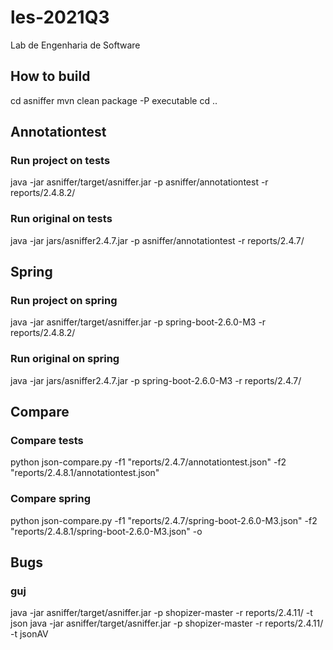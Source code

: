 # les-2021Q3
Lab de Engenharia de Software

## How to build
cd asniffer
mvn clean package -P executable
cd ..

## Annotationtest
### Run project on tests
java -jar asniffer/target/asniffer.jar -p asniffer/annotationtest -r reports/2.4.8.2/
### Run original on tests
java -jar jars/asniffer2.4.7.jar -p asniffer/annotationtest -r reports/2.4.7/

## Spring
### Run project on spring
java -jar asniffer/target/asniffer.jar -p spring-boot-2.6.0-M3 -r reports/2.4.8.2/
### Run original on spring
java -jar jars/asniffer2.4.7.jar -p spring-boot-2.6.0-M3 -r reports/2.4.7/

## Compare
### Compare tests
python json-compare.py -f1 "reports/2.4.7/annotationtest.json" -f2 "reports/2.4.8.1/annotationtest.json"

### Compare spring
python json-compare.py -f1 "reports/2.4.7/spring-boot-2.6.0-M3.json" -f2 "reports/2.4.8.1/spring-boot-2.6.0-M3.json" -o

## Bugs
### guj
java -jar asniffer/target/asniffer.jar -p shopizer-master -r reports/2.4.11/ -t json
java -jar asniffer/target/asniffer.jar -p shopizer-master -r reports/2.4.11/ -t jsonAV